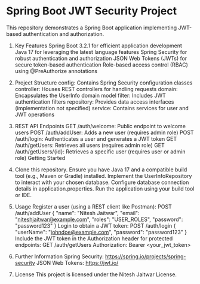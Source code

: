 # Spring Boot JWT Security Project

This repository demonstrates a Spring Boot application implementing JWT-based authentication and authorization.

1. Key Features
Spring Boot 3.2.1 for efficient application development
Java 17 for leveraging the latest language features
Spring Security for robust authentication and authorization
JSON Web Tokens (JWTs) for secure token-based authentication
Role-based access control (RBAC) using @PreAuthorize annotations

2. Project Structure
config: Contains Spring Security configuration classes
controller: Houses REST controllers for handling requests
domain: Encapsulates the UserInfo domain model
filter: Includes JWT authentication filters
repository: Provides data access interfaces (implementation not specified)
service: Contains services for user and JWT operations

3. REST API Endpoints
GET /auth/welcome: Public endpoint to welcome users
POST /auth/addUser: Adds a new user (requires admin role)
POST /auth/login: Authenticates a user and generates a JWT token
GET /auth/getUsers: Retrieves all users (requires admin role)
GET /auth/getUsers/{id}: Retrieves a specific user (requires user or admin role)
Getting Started

4. Clone this repository.
Ensure you have Java 17 and a compatible build tool (e.g., Maven or Gradle) installed.
Implement the UserInfoRepository to interact with your chosen database.
Configure database connection details in application.properties.
Run the application using your build tool or IDE.

5. Usage
Register a user (using a REST client like Postman):
POST /auth/addUser
{
    "name": "Nitesh Jaitwar",
    "email": "niteshjaitwar@example.com",
    "roles": "USER_ROLES",
    "password": "password123"
}
Login to obtain a JWT token:
POST /auth/login
{
    "userName": "johndoe@example.com",
    "password": "password123"
}
Include the JWT token in the Authorization header for protected endpoints:
GET /auth/getUsers
Authorization: Bearer <your_jwt_token>

6. Further Information
Spring Security: https://spring.io/projects/spring-security
JSON Web Tokens: https://jwt.io/

7. License
This project is licensed under the Nitesh Jaitwar License.
